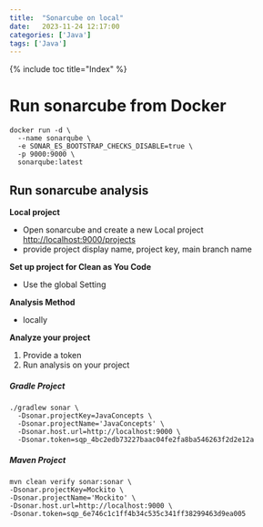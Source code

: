 ```yaml
---
title:  "Sonarcube on local"
date:   2023-11-24 12:17:00
categories: ['Java']
tags: ['Java']
---
```


{% include toc title="Index" %}

# Run sonarcube from Docker
```shell
docker run -d \
  --name sonarqube \
  -e SONAR_ES_BOOTSTRAP_CHECKS_DISABLE=true \
  -p 9000:9000 \
  sonarqube:latest
```

## Run sonarcube analysis

**Local project**
- Open sonarcube and create a new Local project
[http://localhost:9000/projects](http://localhost:9000/projects)
- provide project display name, project key, main branch name

**Set up project for Clean as You Code**
- Use the global Setting

**Analysis Method** 
- locally

**Analyze your project**
1. Provide a token
2. Run analysis on your project

##### Gradle Project

```shell
./gradlew sonar \
  -Dsonar.projectKey=JavaConcepts \
  -Dsonar.projectName='JavaConcepts' \
  -Dsonar.host.url=http://localhost:9000 \
  -Dsonar.token=sqp_4bc2edb73227baac04fe2fa8ba546263f2d2e12a
```

##### Maven Project

```shell
mvn clean verify sonar:sonar \
-Dsonar.projectKey=Mockito \
-Dsonar.projectName='Mockito' \
-Dsonar.host.url=http://localhost:9000 \
-Dsonar.token=sqp_6e746c1c1ff4b34c535c341ff38299463d9ea005
```
